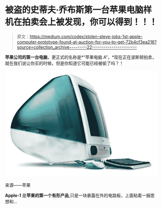 # 被盗的史蒂夫·乔布斯第一台苹果电脑样机在拍卖会上被发现，你可以得到！！！

> 原文：<https://medium.com/codex/stolen-steve-jobs-1st-apple-computer-prototype-found-at-auction-for-you-to-get-72b4cf3ea216?source=collection_archive---------22----------------------->

**苹果公司的第一台电脑**，更正式的名称是*“苹果电脑 A”，*现在正在波斯顿拍卖，就在我们说让你买的时候，但是你知道它可能已经被偷了吗？！

![](img/b7dee6c4971fdf767d1fba9d6fb1e7f9.png)

来源——苹果

**Apple-1** 是**苹果的第一个有形产品**,只是一块暴露在外的电路板，上面粘着一捆思想和…